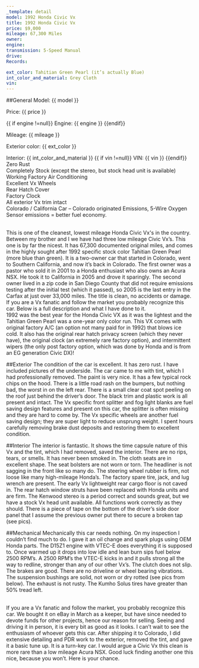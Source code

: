 ```yaml
---
_template: detail
model: 1992 Honda Civic Vx
title: 1992 Honda Civic Vx
price: $9,000
mileage: 67,300 Miles
owner:
engine:
transmission: 5-Speed Manual 
drive:
Records:

ext_color: Tahitian Green Pearl (it’s actually Blue)
int_color_and_material: Grey Cloth 
vin:
---
```

##General
Model: {{ model }}

Price: {{ price }}

{{ if engine !=null}} Engine: {{ engine }} {{endif}}

Mileage: {{ mileage }}


Exterior color: {{ ext_color }}


Interior: {{ int_color_and_material }}
{{ if vin !=null}} VIN: {{ vin }} {{endif}}
<br>
Zero Rust
<br>
Completely Stock (except the stereo, but stock head unit is available)
<br>
Working Factory Air Conditioning
<br>
Excellent Vx Wheels
<br>
Rear Hatch Cover 
<br>
Factory Clock
<br>
All exterior Vx trim intact
<br>
Colorado / California Car – Colorado originated Emissions, 5-Wire Oxygen Sensor emissions = better fuel economy.

<br>
This is one of the cleanest, lowest mileage Honda Civic Vx's in the country. Between my brother and I we have had three low mileage Civic Vx’s. This one is by far the nicest. It has 67,300 documented original miles, and comes in the highly sought after 1992 specific stock color Tahitian Green Pearl (more blue than green). It is a two-owner car that started in Colorado, went to Southern California, and now it’s back in Colorado. The first owner was a pastor who sold it in 2001 to a Honda enthusiast who also owns an Acura NSX. He took it to California in 2005 and drove it sparingly.  The second owner lived in a zip code in San Diego County that did not require emissions testing after the initial test (which it passed), so 2005 is the last entry in the Carfax at just over 33,000 miles. The title is clean, no accidents or damage. If you are a Vx fanatic and follow the market you probably recognize this car. Below is a full description and what I have done to it.

<br>
1992 was the best year for the Honda Civic VX as it was the lightest and the Tahitian Green Pearl was a one-year only color run. This VX comes with original factory A/C (an option not many paid for in 1992) that blows ice cold. It also has the original rear hatch privacy screen (which they never have), the original clock (an extremely rare factory option), and intermittent wipers (the only post factory option, which was done by Honda and is from an EG generation Civic DX)!  

##Exterior
The condition of the car is excellent. It has zero rust. I have included pictures of the underside. The car came to me with tint, which I had professionally removed. The paint is very nice. It has a few typical rock chips on the hood. There is a little road rash on the bumpers, but nothing bad, the worst in on the left rear. There is a small clear coat spot peeling on the roof just behind the driver’s door. The black trim and plastic work is all present and intact. The Vx specific front splitter and fog light blanks are fuel saving design features and present on this car, the splitter is often missing and they are hard to come by. The Vx specific wheels are another fuel saving design; they are super light to reduce unsprung weight. I spent hours carefully removing brake dust deposits and restoring them to excellent condition. 

##Interior
The interior is fantastic. It shows the time capsule nature of this Vx and the tint, which I had removed, saved the interior. There are no rips, tears, or smells. It has never been smoked in. The cloth seats are in excellent shape. The seat bolsters are not worn or torn. The headliner is not sagging in the front like so many do. The steering wheel rubber is firm, not loose like many high-mileage Honda’s. The factory spare tire, jack, and lug wrench are present. The early Vx lightweight rear cargo floor is not caved in. The rear hatch window struts have been replaced with Honda units and are firm. The Kenwood stereo is a period correct and sounds great, but we have a stock Vx head unit available. All functions work correctly as they should. There is a piece of tape on the bottom of the driver’s side door panel that I assume the previous owner put there to secure a broken tap (see pics).

##Mechanical
Mechanically this car needs nothing. On my inspection I couldn’t find much to do. I gave it an oil change and spark plugs using OEM Honda parts. The D15Z1 engine with VTEC-E does everything it is supposed to. Once warmed up it drops into low idle and lean burn sips fuel below 2500 RPM’s. A 2500 RPM’s the VTEC-E kicks in and it pulls strong all the way to redline, stronger than any of our other Vx’s.  The clutch does not slip. The brakes are good. There are no driveline or wheel bearing vibrations. The suspension bushings are solid, not worn or dry rotted (see pics from below). The exhaust is not rusty. The Kumho Solus tires have greater than 50% tread left.

<br>
If you are a Vx fanatic and follow the market, you probably recognize this car. We bought it on eBay in March as a keeper, but have since needed to devote funds for other projects, hence our reason for selling. Seeing and driving it in person, it is every bit as good as it looks. I can’t wait to see the enthusiasm of whoever gets this car. After shipping it to Colorado, I did extensive detailing and PDR work to the exterior, removed the tint, and gave it a basic tune up. It is a turn-key car. I would argue a Civic Vx this clean is more rare than a low mileage Acura NSX. Good luck finding another one this nice, because you won’t. Here is your chance. 

